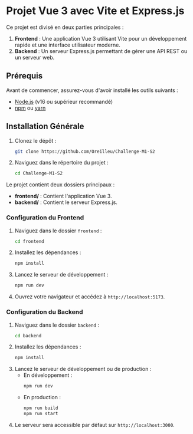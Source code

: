 # Projet Vue 3 avec Vite et Express.js

Ce projet est divisé en deux parties principales :

1. **Frontend** : Une application Vue 3 utilisant Vite pour un développement rapide et une interface utilisateur moderne.
2. **Backend** : Un serveur Express.js permettant de gérer une API REST ou un serveur web.

## Prérequis

Avant de commencer, assurez-vous d'avoir installé les outils suivants :

- [Node.js](https://nodejs.org) (v16 ou supérieur recommandé)
- [npm](https://www.npmjs.com/) ou [yarn](https://yarnpkg.com/)

## Installation Générale

1. Clonez le dépôt :
   ```bash
   git clone https://github.com/Oreilleu/Challenge-M1-S2
   ```
2. Naviguez dans le répertoire du projet :
   ```bash
   cd Challenge-M1-S2
   ```

Le projet contient deux dossiers principaux :

- **frontend/** : Contient l'application Vue 3.
- **backend/** : Contient le serveur Express.js.

### Configuration du Frontend

1. Naviguez dans le dossier `frontend` :
   ```bash
   cd frontend
   ```
2. Installez les dépendances :
   ```bash
   npm install
   ```
3. Lancez le serveur de développement :
   ```bash
   npm run dev
   ```
4. Ouvrez votre navigateur et accédez à `http://localhost:5173`.

### Configuration du Backend

1. Naviguez dans le dossier `backend` :
   ```bash
   cd backend
   ```
2. Installez les dépendances :
   ```bash
   npm install
   ```
3. Lancez le serveur de développement ou de production :
   - En développement :
     ```bash
     npm run dev
     ```
   - En production :
     ```bash
     npm run build
     npm run start
     ```
4. Le serveur sera accessible par défaut sur `http://localhost:3000`.
